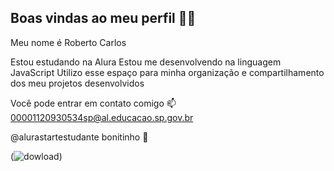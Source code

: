 ## Boas vindas ao meu perfil 💙💙
Meu nome é Roberto Carlos

Estou estudando na Alura
Estou me desenvolvendo na linguagem JavaScript
Utilizo esse espaço para minha organização e compartilhamento dos meu projetos desenvolvidos

Você pode entrar em contato comigo 📫
00001120930534sp@al.educacao.sp.gov.br

@alurastartestudante bonitinho 💌

(![dowload](https://github.com/user-attachments/assets/174f8559-2710-4d9a-9627-f75c6caef122))
